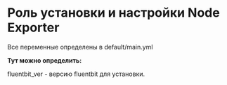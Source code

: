 Роль установки и настройки Node Exporter
=========

Все переменные определены в default/main.yml

**Тут можно определить:**

fluentbit_ver - версию fluentbit для установки.
